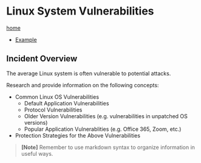 # Linux System Vulnerabilities

[home](../README.md)
- [Example](#Example)

## Incident Overview  

The average Linux system is often vulnerable to potential attacks. 

Research and provide information on the following concepts:  

- Common Linux OS Vulnerabilities
	- Default Application Vulnerabilities 
	- Protocol Vulnerabilities 
	- Older Version Vulnerabilities (e.g. vulnerabilities in unpatched OS versions)
	- Popular Application Vulnerablities (e.g. Office 365, Zoom, etc.)
- Protection Strategies for the Above Vulnerabilities

>**[Note]** Remember to use markdown syntax to organize information in useful ways.
